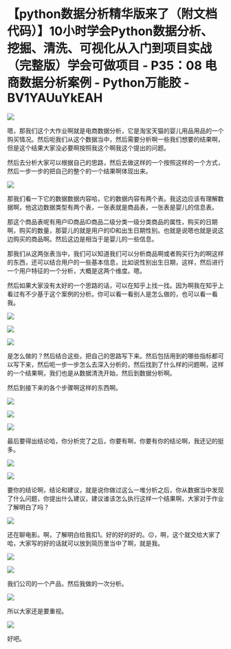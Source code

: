 # 【python数据分析精华版来了（附文档代码）】10小时学会Python数据分析、挖掘、清洗、可视化从入门到项目实战（完整版）学会可做项目 - P35：08 电商数据分析案例 - Python万能胶 - BV1YAUuYkEAH

![](img/182882060447e655990565822aae1c57_0.png)

嗯，那我们这个大作业啊就是电商数据分析，它是淘宝天猫的婴儿用品用品的一个购买情况。然后呃我们从这个数据当中，然后需要分析啊一些我们想要的结果啊，但是这个结果大家没必要啊按照我这个啊我这个提出的问题。

然后去分析大家可以根据自己的思路，然后去做这样的一个按照这样的一个方式，然后一步一步的把自己的整个的一个结果啊体现出来。



![](img/182882060447e655990565822aae1c57_2.png)

那我们看一下它的数据数据内容哈，它的数据内容有两个表。我这边应该有理解数据啊，他这边数据类型有两个表，一张表就是商品表，一张表是婴儿的信息表。

那这个商品表呢有用户ID商品ID商品二级分类一级分类商品的属性，购买的日期啊，购买的数量，那婴儿的就是用户的ID和出生日期性别。也就是说嗯也就是说这边购买的商品啊。然后这边是相当于是婴儿的一些信息。

那我们从这两张表当中，我们可以知道我们可以分析商品啊或者购买行为的啊这样的东西，还可以结合用户的一些基本信息，比如说性别出生日期，这样，然后进行一个用户特征的一个分析，大概是这两个维度。嗯。

然后如果大家没有太好的一个思路的话，可以在知乎上找一找。因为啊我在知乎上看过有不少基于这个案例的分析。你可以看一看别人是怎么做的，也可以看一看我。



![](img/182882060447e655990565822aae1c57_4.png)

![](img/182882060447e655990565822aae1c57_5.png)

![](img/182882060447e655990565822aae1c57_6.png)

是怎么做的？然后结合这些，把自己的思路写下来。然后包括用到的哪些指标都可以写下来，然后呃一步一步怎么去深入分析的，然后找到了什么样的问题啊，这样的一个结果啊，我们也是从数据清洗开始，然后到数据分析啊。

然后到接下来的各个步骤啊这样的东西啊。

![](img/182882060447e655990565822aae1c57_8.png)

![](img/182882060447e655990565822aae1c57_9.png)

![](img/182882060447e655990565822aae1c57_10.png)

最后要得出结论哈，你分析完了之后，你要有啊，你要有你的结论啊，我还记的挺多。

![](img/182882060447e655990565822aae1c57_12.png)

![](img/182882060447e655990565822aae1c57_13.png)

要你的结论啊，结论和建议，就是说你做过这么一堆分析之后，你从数据当中发现了什么问题，你提出什么建议，建议谁该怎么执行这样一个结果啊，大家对于作业了解明白了吗？



![](img/182882060447e655990565822aae1c57_15.png)

还在聊电影。啊，了解明白给我扣1。好的好的好的。😔，啊，这个就交给大家了哈，大家写的好的话就可以放到简历里当中了啊，就是我。



![](img/182882060447e655990565822aae1c57_17.png)

![](img/182882060447e655990565822aae1c57_18.png)

我们公司的一个产品，然后我做的一次分析。

![](img/182882060447e655990565822aae1c57_20.png)

所以大家还是要重视。

![](img/182882060447e655990565822aae1c57_22.png)

好吧。